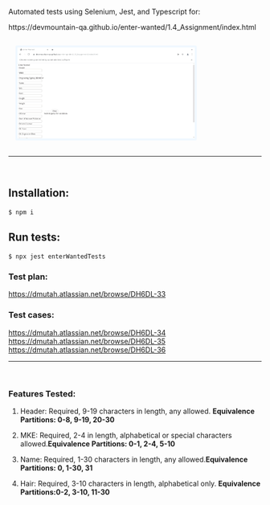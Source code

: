 <p>Automated tests using Selenium, Jest, and Typescript for:</p> <a>https://devmountain-qa.github.io/enter-wanted/1.4_Assignment/index.html</a>

<img style="margin: 1em; border: .3em solid aliceblue; border-radius: .24em" width="70%" src="test.gif"></img>

---------------------------------------------------------
<br/>
<h2>Installation:</h2>

```console
$ npm i
```

<h2>Run tests:</h2>

```console
$ npx jest enterWantedTests
```

<h3>Test plan: </h3>


https://dmutah.atlassian.net/browse/DH6DL-33

<h3>Test cases:</h3>

https://dmutah.atlassian.net/browse/DH6DL-34<br/>
https://dmutah.atlassian.net/browse/DH6DL-35<br/>
https://dmutah.atlassian.net/browse/DH6DL-36<br/>
<hr/><br/>

<h3>Features Tested:</h3>

1. Header: Required, 9-19 characters in length, any allowed. <b>Equivalence Partitions: 0-8, 9-19, 20-30</b>

2. MKE: Required, 2-4 in length, alphabetical or special characters allowed.<b>Equivalence Partitions: 0-1, 2-4, 5-10</b>

3. Name: Required, 1-30 characters in length, any allowed.<b>Equivalence Partitions: 0, 1-30, 31</b>

4. Hair: Required, 3-10 characters in length, alphabetical only. <b>Equivalence Partitions:0-2, 3-10, 11-30</b>




